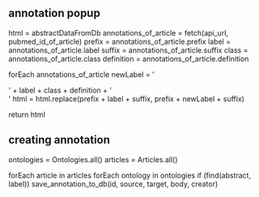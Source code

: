 

## annotation popup

html = abstractDataFromDb
annotations_of_article = fetch(api_url, pubmed_id_of_article)
prefix = annotations_of_article.prefix
label = annotations_of_article.label
suffix = annotations_of_article.suffix
class = annotations_of_article.class
definition = annotations_of_article.definition

forEach annotations_of_article
    newLabel = '<div class="tooltip">' + label + class + definition + '</div>'
    html = html.replace(prefix + label + suffix, prefix + newLabel + suffix)

return html

## creating annotation

ontologies = Ontologies.all()
articles = Articles.all()

forEach article in articles
    forEach ontology in ontologies
        if (find(abstract, label))
            save_annotation_to_db(id, source, target, body, creator)
